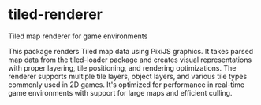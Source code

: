 # tiled-renderer

Tiled map renderer for game environments

This package renders Tiled map data using PixiJS graphics. It takes parsed map data from the tiled-loader package and creates visual representations with proper layering, tile positioning, and rendering optimizations. The renderer supports multiple tile layers, object layers, and various tile types commonly used in 2D games. It's optimized for performance in real-time game environments with support for large maps and efficient culling.
